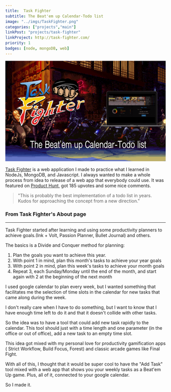 ```yaml
---
title:  Task Fighter
subtitle: The Beat'em up Calendar-Todo list
image: "../imgs/TaskFighter.png"
categories: ["projects","main"]
linkPost: "projects/task-fighter"
linkProject: http://task-fighter.com/
priority: 1
badges: [node, mongoDB, web]
---
```


![Task Fighter](../imgs/TaskFighterHeader.png)

[Task Fighter](https://task-fighter.com) is a web application I made to practice what I learned in NodeJs, MongoDB, and Javascript. I always wanted to make a whole process from idea to release of a web app that everybody could use. It was featured on [Product Hunt](https://www.producthunt.com/posts/task-fighter), got 185 upvotes and some nice comments.

>"This is probably the best implementation of a todo list in years. Kudos for approaching the concept from a new direction."

### From Task Fighter's About page

<hr />

Task Fighter started after learning and using some productivity planners to achieve goals.(Ink + Volt, Passion Planner, Bullet Journal) and others.

The basics is a Divide and Conquer method for planning:

1. Plan the goals you want to achieve this year.
2. With point 1 in mind, plan this month's tasks to achieve your year goals
3. With point 2 in mind, plan this week's tasks to achieve your month goals
4. Repeat 3, each Sunday/Monday until the end of the month, and start again with 2 at the beginning of the next month


I used google calendar to plan every week, but I wanted something that facilitates me the selection of time slots in the calendar for new tasks that came along during the week.

I don't really care when I have to do something, but I want to know that I have enough time left to do it and that it doesn't collide with other tasks.

So the idea was to have a tool that could add new task rapidly to the calendar. This tool should just with a time length and one parameter (in the office or out of office), add a new task to an empty time slot.

This idea got mixed with my personal love for productivity gamification apps ( Strict Workflow, Build Focus, Forest) and classic arcade games like Final Fight.

With all of this, I thought that it would be super cool to have the "Add Task" tool mixed with a web app that shows you your weekly tasks as a Beat'em Up game. Plus, all of it, connected to your google calendar.

So I made it.


